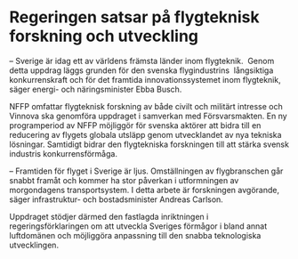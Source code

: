 # Regeringen satsar på flygteknisk forskning och utveckling

– Sverige är idag ett av världens främsta länder inom flygteknik.  Genom detta uppdrag läggs grunden för den svenska flygindustrins  långsiktiga konkurrenskraft och för det framtida innovationssystemet inom flygteknik, säger energi\- och näringsminister Ebba Busch.

NFFP omfattar flygteknisk forskning av både civilt och militärt intresse och Vinnova ska genomföra uppdraget i samverkan med Försvarsmakten. En ny programperiod av NFFP möjliggör för svenska aktörer att bidra till en reducering av flygets globala utsläpp genom utvecklandet av nya tekniska lösningar. Samtidigt bidrar den flygtekniska forskningen till att stärka svensk industris konkurrensförmåga.

– Framtiden för flyget i Sverige är ljus. Omställningen av flygbranschen går snabbt framåt och kommer ha stor påverkan i utformningen av morgondagens transportsystem. I detta arbete är forskningen avgörande, säger infrastruktur\- och bostadsminister Andreas Carlson.

Uppdraget stödjer därmed den fastlagda inriktningen i regeringsförklaringen om att utveckla Sveriges förmågor i bland annat luftdomänen och möjliggöra anpassning till den snabba teknologiska utvecklingen.

